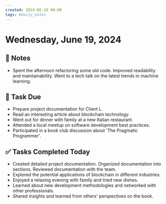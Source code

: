 ```yaml
---
created: 2024-06-19 00:00
tags: #daily_notes
---
```


# Wednesday, June 19, 2024

## 📓 Notes
- Spent the afternoon refactoring some old code. Improved readability and maintainability. Went to a tech talk on the latest trends in machine learning.

## 📅 Task Due
- Prepare project documentation for Client L.
- Read an interesting article about blockchain technology.
- Went out for dinner with family at a new Italian restaurant.
- Attended a local meetup on software development best practices.
- Participated in a book club discussion about 'The Pragmatic Programmer'.

## ✅ Tasks Completed Today
- Created detailed project documentation. Organized documentation into sections. Reviewed documentation with the team.
- Explored the potential applications of blockchain in different industries.
- Enjoyed a relaxing evening with family and tried new dishes.
- Learned about new development methodologies and networked with other professionals.
- Shared insights and learned from others' perspectives on the book.